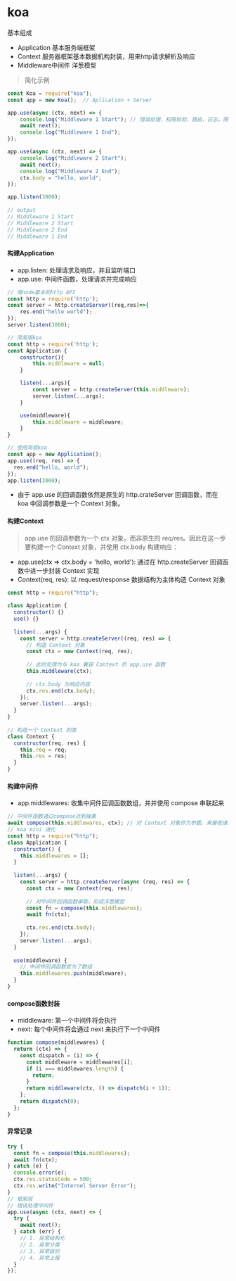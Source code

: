 # koa
基本组成
- Application 基本服务端框架
- Context 服务器框架基本数据机构封装，用来http请求解析及响应
- Middleware中间件 洋葱模型
> 简化示例
```js
const Koa = require("koa");
const app = new Koa();  // Aplication + Server

app.use(async (ctx, next) => {
    console.log("Middleware 1 Start"); // 错误处理，权限校验，路由，日志，限流等等
    await next();
    console.log("Middleware 1 End");
});

app.use(async (ctx, next) => {
    console.log("Middleware 2 Start");
    await next();
    console.log("Middleware 2 End");
    ctx.body = "hello, world";
});

app.listen(3000);
 
// output
// Middleware 1 Start
// Middleware 2 Start
// Middleware 2 End
// Middleware 1 End
```
>

#### 构建Application
- app.listen: 处理请求及响应，并且监听端口
- app.use: 中间件函数，处理请求并完成响应
```js
// 用node基本的http API
const http = require('http');
const server = http.createServer((req,res)=>{
    res.end("hello world");
});
server.listen(3000);

// 简易版koa
const http = require('http');
const Application {
    constructor(){
        this.middleware = null;
    }

    listen(...args){
        const server = http.createServer(this.middleware);
        server.listen(...args);
    }

    use(middleware){
        this.middleware = middleware;
    }
}

// 使用简易koa
const app = new Application();
app.use((req, res) => {
  res.end("hello, world");
});
app.listen(3000);
```
- 由于 app.use 的回调函数依然是原生的 http.crateServer 回调函数，而在 koa 中回调参数是一个 Context 对象。

#### 构建Context
> app.use 的回调参数为一个 ctx 对象，而非原生的 req/res。因此在这一步要构建一个 Context 对象，并使用 ctx.body 构建响应：
- app.use(ctx => ctx.body = 'hello, world'): 通过在 http.createServer 回调函数中进一步封装 Context 实现
- Context(req, res): 以 request/response 数据结构为主体构造 Context 对象
```js
const http = require("http");
 
class Application {
  constructor() {}
  use() {}
 
  listen(...args) {
    const server = http.createServer((req, res) => {
      // 构造 Context 对象
      const ctx = new Context(req, res);
 
      // 此时处理为与 koa 兼容 Context 的 app.use 函数
      this.middleware(ctx);
 
      // ctx.body 为响应内容
      ctx.res.end(ctx.body);
    });
    server.listen(...args);
  }
}
 
// 构造一个 Context 的类
class Context {
  constructor(req, res) {
    this.req = req;
    this.res = res;
  }
}
```

#### 构建中间件
- app.middlewares: 收集中间件回调函数数组，并并使用 compose 串联起来

```js
// 中间件函数通过compose达到抽象
await compose(this.middlewares, ctx); // 对 Context 对象作为参数，来接收请求及处理响应
// koa mini 进化
const http = require("http");
class Application {
  constructor() {
    this.middlewares = [];
  }
 
  listen(...args) {
    const server = http.createServer(async (req, res) => {
      const ctx = new Context(req, res);
 
      // 对中间件回调函数串联，形成洋葱模型
      const fn = compose(this.middlewares);
      await fn(ctx);
 
      ctx.res.end(ctx.body);
    });
    server.listen(...args);
  }
 
  use(middleware) {
    // 中间件回调函数变为了数组
    this.middlewares.push(middleware);
  }
}
```
#### compose函数封装
- middleware: 第一个中间件将会执行
- next: 每个中间件将会通过 next 来执行下一个中间件
```js
function compose(middlewares) {
  return (ctx) => {
    const dispatch = (i) => {
      const middleware = middlewares[i];
      if (i === middlewares.length) {
        return;
      }
      return middleware(ctx, () => dispatch(i + 1));
    };
    return dispatch(0);
  };
}
```

#### 异常记录
```js
try {
  const fn = compose(this.middlewares);
  await fn(ctx);
} catch (e) {
  console.error(e);
  ctx.res.statusCode = 500;
  ctx.res.write("Internel Server Error");
}
// 框架层
// 错误处理中间件
app.use(async (ctx, next) => {
  try {
    await next();
  } catch (err) {
    // 1. 异常结构化
    // 2. 异常分类
    // 3. 异常级别
    // 4. 异常上报
  }
});
```

